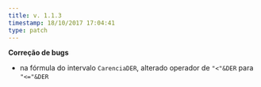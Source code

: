 ```yaml
---
title: v. 1.1.3
timestamp: 18/10/2017 17:04:41
type: patch
---
```


**Correção de bugs**
+ na fórmula do intervalo `CarenciaDER`, alterado operador de `"<"&DER` para `"<="&DER`